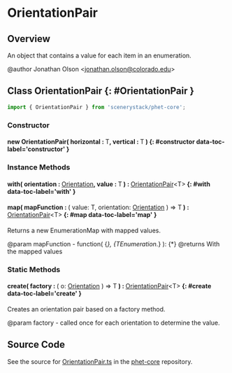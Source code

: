 # OrientationPair

## Overview

An object that contains a value for each item in an enumeration.

@author Jonathan Olson &lt;jonathan.olson@colorado.edu&gt;

## Class OrientationPair {: #OrientationPair }


```js
import { OrientationPair } from 'scenerystack/phet-core';
```
### Constructor

#### new OrientationPair( horizontal : <span style="font-weight: 400;">T</span>, vertical : <span style="font-weight: 400;">T</span> ) {: #constructor data-toc-label='constructor' }

### Instance Methods

#### with( orientation : <span style="font-weight: 400;">[Orientation](../phet-core/Orientation.md)</span>, value : <span style="font-weight: 400;">T</span> ) : <span style="font-weight: 400;">[OrientationPair](../phet-core/OrientationPair.md)&lt;T&gt;</span> {: #with data-toc-label='with' }

#### map( mapFunction : <span style="font-weight: 400;">( value: T, orientation: [Orientation](../phet-core/Orientation.md) ) =&gt; T</span> ) : <span style="font-weight: 400;">[OrientationPair](../phet-core/OrientationPair.md)&lt;T&gt;</span> {: #map data-toc-label='map' }

Returns a new EnumerationMap with mapped values.

@param mapFunction - function( {*}, {TEnumeration.*} ): {*}
@returns With the mapped values

### Static Methods

#### create( factory : <span style="font-weight: 400;">( o: [Orientation](../phet-core/Orientation.md) ) =&gt; T</span> ) : <span style="font-weight: 400;">[OrientationPair](../phet-core/OrientationPair.md)&lt;T&gt;</span> {: #create data-toc-label='create' }

Creates an orientation pair based on a factory method.

@param factory - called once for each orientation to determine
                            the value.



## Source Code

See the source for [OrientationPair.ts](https://github.com/phetsims/phet-core/blob/main/js/OrientationPair.ts) in the [phet-core](https://github.com/phetsims/phet-core) repository.

